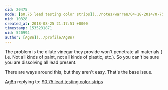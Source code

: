 ```yaml
---
cid: 20475
node: [$0.75 lead testing color strips](../notes/warren/04-18-2014/0-75-lead-testing-color-strips)
nid: 10328
created_at: 2018-08-25 21:17:51 +0000
timestamp: 1535231871
uid: 520994
author: [Ag8n](../profile/Ag8n)
---
```


The problem is the dilute vinegar they provide won't penetrate all materials ( i.e. Not all kinds of paint, not all kinds of plastic, etc.).  So you can't be sure you are dissolving all lead present.  

There are ways around this, but they aren't easy.  That's the base issue. 

[Ag8n](../profile/Ag8n) replying to: [$0.75 lead testing color strips](../notes/warren/04-18-2014/0-75-lead-testing-color-strips)


